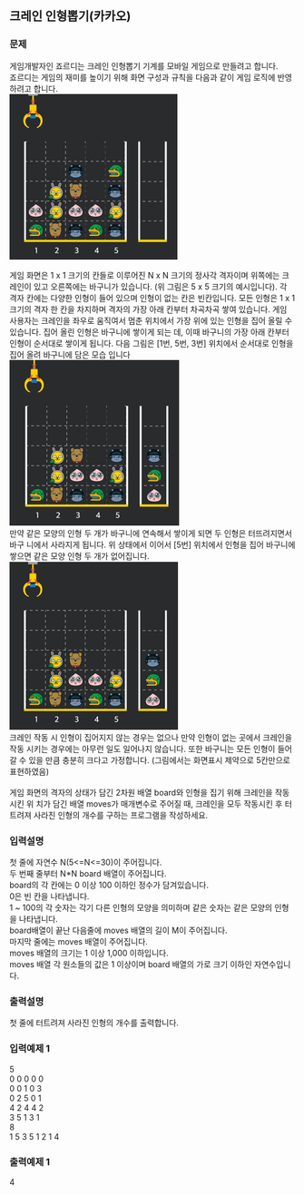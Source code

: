 ## 크레인 인형뽑기(카카오)
### 문제
게임개발자인 죠르디는 크레인 인형뽑기 기계를 모바일 게임으로 만들려고 합니다.<br>
죠르디는 게임의 재미를 높이기 위해 화면 구성과 규칙을 다음과 같이 게임 로직에 반영하려고 합니다.<br>
![sq1](크레인%20인형뽑기(카카오)1.png)<br>

게임 화면은 1 x 1 크기의 칸들로 이루어진 N x N 크기의 정사각 격자이며 위쪽에는 크레인이 있고 오른쪽에는 바구니가 있습니다. (위 그림은 5 x 5 크기의 예시입니다). 각 격자 칸에는 다양한 인형이 들어 있으며 인형이 없는 칸은 빈칸입니다. 모든 인형은 1 x 1 크기의 격자 한 칸을 차지하며 격자의 가장 아래 칸부터 차곡차곡 쌓여 있습니다. 게임 사용자는 크레인을 좌우로 움직여서 멈춘 위치에서 가장 위에 있는 인형을 집어 올릴 수 있습니다. 집어 올린 인형은 바구니에 쌓이게 되는 데, 이때 바구니의 가장 아래 칸부터 인형이 순서대로 쌓이게 됩니다. 다음 그림은 [1번, 5번, 3번] 위치에서 순서대로 인형을 집어 올려 바구니에 담은 모습
입니다<br>
![sq2](크레인%20인형뽑기(카카오)2.png)<br>
만약 같은 모양의 인형 두 개가 바구니에 연속해서 쌓이게 되면 두 인형은 터뜨려지면서 바구
니에서 사라지게 됩니다. 위 상태에서 이어서 [5번] 위치에서 인형을 집어 바구니에 쌓으면 같은 모양 인형 두 개가 없어집니다.<br>
![sq3](크레인%20인형뽑기(카카오)3.png)<br>
크레인 작동 시 인형이 집어지지 않는 경우는 없으나 만약 인형이 없는 곳에서 크레인을 작동
시키는 경우에는 아무런 일도 일어나지 않습니다. 또한 바구니는 모든 인형이 들어갈 수 있을 만큼 충분히 크다고 가정합니다. (그림에서는 화면표시 제약으로 5칸만으로 표현하였음)<br><br>
게임 화면의 격자의 상태가 담긴 2차원 배열 board와 인형을 집기 위해 크레인을 작동시킨 위
치가 담긴 배열 moves가 매개변수로 주어질 때, 크레인을 모두 작동시킨 후 터트려져 사라진 
인형의 개수를 구하는 프로그램을 작성하세요.
### 입력설명
첫 줄에 자연수 N(5<=N<=30)이 주어집니다.<br>
두 번째 줄부터 N*N board 배열이 주어집니다.<br>
 board의 각 칸에는 0 이상 100 이하인 정수가 담겨있습니다.<br>
 0은 빈 칸을 나타냅니다.<br>
 1 ~ 100의 각 숫자는 각기 다른 인형의 모양을 의미하며 같은 숫자는 같은 모양의 인형을 나타냅니다. <br>
 board배열이 끝난 다음줄에 moves 배열의 길이 M이 주어집니다.<br>
마지막 줄에는 moves 배열이 주어집니다.<br>
 moves 배열의 크기는 1 이상 1,000 이하입니다.
 <br>
 moves 배열 각 원소들의 값은 1 이상이며 board 배열의 가로 크기 이하인 자연수입니다.

### 출력설명
첫 줄에 터트려져 사라진 인형의 개수를 출력합니다.
### 입력예제 1                                   
5 <br>
 0 0 0 0 0<br>
 0 0 1 0 3<br>
 0 2 5 0 1<br>
 4 2 4 4 2<br>
 3 5 1 3 1<br>
 8<br>
 1 5 3 5 1 2 1 4<br>
 ### 출력예제 1
 4
